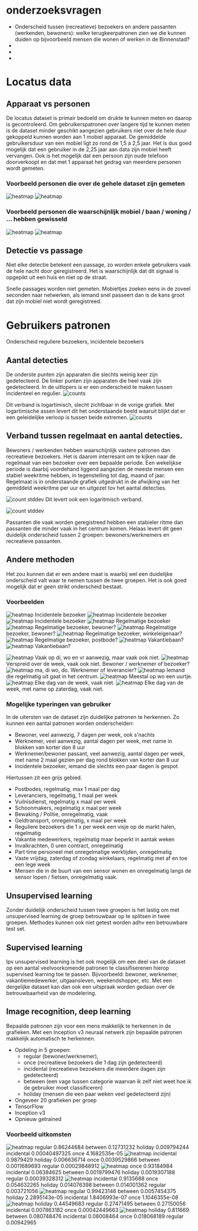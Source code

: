 # onderzoeksvragen
- Onderscheid tussen (recreatieve) bezoekers en andere passanten (werkenden, bewoners): welke terugkeerpatronen zien we die kunnen duiden op bijvoorbeeld mensen die wonen of werken in de Binnenstad?
-
-
-

# Locatus data

## Apparaat vs personen
De locatus dataset is primair bedoeld om drukte te kunnen meten en daarop is gecontroleerd. Om gebruikerspatronen over langere tijd te kunnen meten is de dataset minder geschikt aangezien gebruikers niet over de hele duur gekoppeld kunnen worden aan 1 mobiel apparaat. De gemiddelde gebruikersduur van een mobiel ligt zo rond de 1,5 a 2,5 jaar. Het is dus goed mogelijk dat een gebruiker in de 2,25 jaar aan data zijn mobiel heeft vervangen. Ook is het mogelijk dat een persoon zijn oude telefoon doorverkoopt en dat met 1 apparaat het gedrag van meerdere personen wordt gemeten.

### Voorbeeld personen die over de gehele dataset zijn gemeten
![heatmap](../results/locatus/device_heatmap_yearweek_weekdayhour/00000/353.png)
![heatmap](../results/locatus/device_heatmap_yearweek_weekdayhour/00000/914.png)

### Voorbeeld personen die waarschijnlijk mobiel / baan / woning / ... hebben gewisseld
![heatmap](../results/locatus/device_heatmap_yearweek_weekdayhour/00000/86.png)
![heatmap](../results/locatus/device_heatmap_yearweek_weekdayhour/00000/608.png)

## Detectie vs passage
Niet elke detectie betekent een passage, zo worden enkele gebruikers vaak de hele nacht door geregistreerd. Het is waarschijnlijk dat dit signaal is opgepikt uit een huis en niet op de straat.

Snelle passages worden niet gemeten. Mobieltjes zoeken eens in de zoveel seconden naar netwerken, als iemand snel passeert dan is de kans groot dat zijn mobiel niet wordt geregistreed.

# Gebruikers patronen
Onderscheid reguliere bezoekers, incidentele bezoekers

## Aantal detecties
De onderste punten zijn apparaten die slechts weinig keer zijn gedetecteerd.
De linker punten zijn apparaten die heel vaak zijn gedetecteerd.
In de uitlopers is er een onderscheid te maken tussen incidenteel en regulier.
![counts](../results/locatus/count_of_counts.png)

Dit verband is logartimisch, slecht zichtbaar in de vorige grafiek.
Met logartimische assen levert dit het onderstaande beeld waaruit blijkt dat er een geleidelijke verloop is tussen beide extremen.
![counts](../results/locatus/count_of_counts_log.png)

## Verband tussen regelmaat en aantal detecties.
Bewoners / werkenden hebben waarschijnlijk vastere patronen dan recreatieve bezoekers. Het is daarom interresant om te kijken naar de regelmaat van een bezoeker over een bepaalde periode. Een wekelijkse periode is daarbij voordehand liggend aangezien de meeste mensen een stabiel weekritme hebben, in tegenstelling tot dag, maand of jaar.
Regelmaat is in onderstaande grafiek uitgedrukt in de afwijking van het gemiddeld weekritme per uur en uitgezet tov het aantal detecties.

![count stddev](../results/locatus/count_stddev_week_weekday.png)
Dit levert ook een logaritmisch verband.

![count stddev](../results/locatus/count_stddev_week_weekday_log.png)

Passanten die vaak worden geregistreed hebben een stabieler ritme dan passanten die minder vaak in het centrum komen.
Helaas levert dit geen duidelijk onderscheid tussen 2 groepen: bewoners/werknemers en recreatieve passanten.

## Andere methoden
Het zou kunnen dat er een andere maat is waarbij wel een duidelijke onderscheid valt waar te nemen tussen de twee groepen. Het is ook goed mogelijk dat er geen strikt onderscheid bestaat.

### Voorbeelden
![heatmap](../results/locatus/device_heatmap_yearweek_weekdayhour/00000/2.png)
Incidentele bezoeker
![heatmap](../results/locatus/device_heatmap_yearweek_weekdayhour/00000/3.png)
Incidentele bezoeker
![heatmap](../results/locatus/device_heatmap_yearweek_weekdayhour/00000/22.png)
Incidentele bezoeker
![heatmap](../results/locatus/device_heatmap_yearweek_weekdayhour/00000/353.png)
Regelmatige bezoeker
![heatmap](../results/locatus/device_heatmap_yearweek_weekdayhour/00000/362.png)
Regelmatige bezoeker, bewoner?
![heatmap](../results/locatus/device_heatmap_yearweek_weekdayhour/00000/608.png)
Regelmatige bezoeker, bewoner?
![heatmap](../results/locatus/device_heatmap_yearweek_weekdayhour/00000/686.png)
Regelmatige bezoeker, winkeleigenaar?
![heatmap](../results/locatus/device_heatmap_yearweek_weekdayhour/00000/914.png)
Regelmatige bezoeker, postbode?
![heatmap](../results/locatus/device_heatmap_yearweek_weekdayhour/00000/832.png)
Vakantiebaan?
![heatmap](../results/locatus/device_heatmap_yearweek_weekdayhour/00000/1087.png)
Vakantiebaan?

![heatmap](../results/locatus/device_heatmap_yearweek_weekdayhour/00000/914.png)
Vaak op di, wo en vr aanwezig, maar vaak ook niet.
![heatmap](../results/locatus/device_heatmap_yearweek_weekdayhour/00000/25.png)
Verspreid over de week, vaak ook niet. Bewoner / werknemer of bezoeker?
![heatmap](../results/locatus/device_heatmap_yearweek_weekdayhour/00000/688.png)
ma, di wo, do. Werknemer of leverancier?
![heatmap](../results/locatus/device_heatmap_yearweek_weekdayhour/00000/688.png)
Iemand die regelmatig uit gaat in het centrum.
![heatmap](../results/locatus/device_heatmap_yearweek_weekdayhour/00000/841.png)
Meestal op wo een uurtje.
![heatmap](../results/locatus/device_heatmap_yearweek_weekdayhour/00000/879.png)
Elke dag van de week, vaak niet.
![heatmap](../results/locatus/device_heatmap_yearweek_weekdayhour/00000/936.png)
Elke dag van de week, met name op zaterdag, vaak niet.

### Mogelijke typeringen van gebruiker
In de uitersten van de dataset zijn duidelijke patronen te herkennen. Zo kunnen een aantal patronen worden onderscheiden:
- Bewoner, veel aanwezig, 7 dagen per week, ook s'nachts
- Werknemer, veel aanwezig, aantal dagen per week, met name in blokken van korter dan 8 uur
- Werknemer/bewoner passant, veel aanwezig, aantal dagen per week, met name 2 maal gezien per dag rond blokken van korter dan 8 uur
- Incidentele bezoeker, iemand die slechts een paar dagen is gespot

Hiertussen zit een grijs gebied.
- Postbodes, regelmatig, max 1 maal per dag
- Leveranciers, regelmatig, 1 maal per week
- Vuilnisdienst, regelmatig x maal per week
- Schoonmakers, regelmatig x maal per week
- Bewaking / Politie, onregelmatig, vaak
- Geldtransport, onregelmatig, x maal per week
- Reguliere bezoekers die 1 x per week een visje op de markt halen, regelmatig
- Vakantie medewerkers, regelmatig maar beperkt in aantak weken
- Invalkrachten, 0 uren contract, onregelmatig
- Part time personeel met onregelmatige werktijden, onregelmatig
- Vaste vrijdag, zaterdag of zondag winkelaars, regelmatig met af en toe een lege week
- Mensen die in de buurt van een sensor wonen en onregelmatig langs de sensor lopen / fietsen, onregelmatig vaak.

## Unsupervised learning
Zonder duidelijk onderscheid tussen twee groepen is het lastig om met unsupervised learning de groep betrouwbaar op te splitsen in twee groepen. Methodes kunnen ook niet getest worden adhv een betrouwbare test set.

## Supervised learning
Ipv unsupervised learning is het ook mogelijk om een deel van de dataset op een aantal veelvoorkomende patronen te classifiserenen hierop supervised learning toe te passen. Bijvoorbeeld: bewoner, werknemer, vakantiemedewerker, uitgaansleven, weekendshopper, etc. Met een dergelijke dataset kan dan ook een uitspraak worden gedaan over de betrouwbaarheid van de modelering.

## Image recognition, deep learning
Bepaalde patronen zijn voor een mens makkelijk te herkennen in de grafieken. Met een Inception v3 neuraal netwerk zijn bepaalde patronen makkelijk automatisch te herkennen.
- Opdeling in 5 groepen:
    - regular (bewoner/werknemer),
    - once (recreatieve bezoekers die 1 dag zijn gedetecteerd)
    - incidental (recreatieve bezoekers die meerdere dagen zijn gedetecteerd)
    - between (een vage tussen categorie waarvan ik zelf niet weet hoe ik de gebruiker moet classificeren)
    - holiday (mensen die een paar weken veel gedetecteerd zijn)
- Ongeveer 20 grafieken per groep
- TensorFlow
- Inception v3
- Opnieuw getrained

### Voorbeeld uitkomsten
![heatmap](../results/locatus/device_heatmap_yearweek_weekdayhour/10000/10003.png)
regular 0.86244684
between 0.12731232
holiday 0.009794244
incidental 0.00040497325
once 4.1682535e-05
![heatmap](../results/locatus/device_heatmap_yearweek_weekdayhour/10000/10004.png)
incidental 0.9879429
holiday 0.006636714
once 0.0039529866
between 0.0011689693
regular 0.00029848912
![heatmap](../results/locatus/device_heatmap_yearweek_weekdayhour/10000/10005.png)
once 0.93184984
incidental 0.06384625
between 0.0019799476
holiday 0.0019307188
regular 0.00039328312
![heatmap](../results/locatus/device_heatmap_yearweek_weekdayhour/10000/10009.png)
incidental 0.9135688
once 0.054632265
holiday 0.014076398
between 0.014001362
regular 0.003721056
![heatmap](../results/locatus/device_heatmap_yearweek_weekdayhour/10000/10014.png)
regular 0.99423146
between 0.0057454375
holiday 2.2895143e-05
incidental 1.8406993e-07
once 1.1046355e-08
![heatmap](../results/locatus/device_heatmap_yearweek_weekdayhour/10000/10018.png)
holiday 0.44549683
regular 0.27471495
between 0.27150056
incidental 0.007863182
once 0.00042449663
![heatmap](../results/locatus/device_heatmap_yearweek_weekdayhour/10000/10040.png)
holiday 0.811669
between 0.080748476
incidental 0.08008464
once 0.018068189
regular 0.00942965
